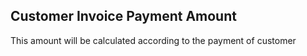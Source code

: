 Customer Invoice Payment Amount
----------------------------


This amount will be calculated according to the payment of customer 